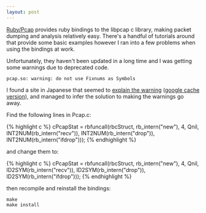 ```yaml
---
layout: post
---
```

[Ruby/Pcap](http://www.goto.info.waseda.ac.jp/~fukusima/ruby/pcap-e.html) provides ruby bindings to the libpcap c library, making packet dumping and analysis relatively easy. There's a handful of tutorials around that provide some basic examples however I ran into a few problems when using the bindings at work.

Unfortunately, they haven't been updated in a long time and I was getting some warnings due to deprecated code.

    pcap.so: warning: do not use Fixnums as Symbols

I found a site in Japanese that seemed to [explain the warning](http://devlog.moonwolf.com/200410.html) ([google cache version](http://72.14.253.104/search?q=cache:FVV1GK2aUpgJ:devlog.moonwolf.com/200410.html+%22do+not+use+fixnums+as+symbols%22+pcap&hl=en&client=firefox-a&strip=1)), and managed to infer the solution to making the warnings go away.

Find the following lines in Pcap.c:

{% highlight c %}
    cPcapStat = rbfuncall(rbcStruct, rb_intern("new"), 4,
      Qnil,
      INT2NUM(rb_intern("recv")),
      INT2NUM(rb_intern("drop")),
      INT2NUM(rb_intern("ifdrop")));
{% endhighlight %}

and change them to:

{% highlight c %}
    cPcapStat = rbfuncall(rbcStruct, rb_intern("new"), 4,
      Qnil,
      ID2SYM(rb_intern("recv")),
      ID2SYM(rb_intern("drop")),
      ID2SYM(rb_intern("ifdrop")));
{% endhighlight %}

then recompile and reinstall the bindings:

    make
    make install
